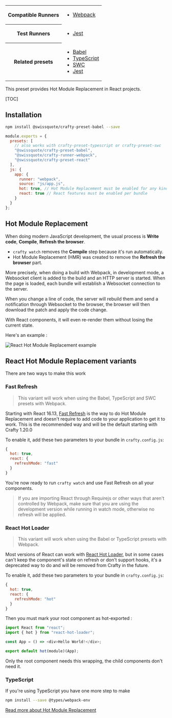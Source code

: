 <table>
<tr><th>Compatible Runners</th><td>

- [Webpack](05_Packages/02_crafty-runner-webpack.md)

</td></tr>
<tr><th>Test Runners</th><td>

- [Jest](05_Packages/05_crafty-preset-jest.md)

</td></tr>
<tr><th>Related presets</th><td>

- [Babel](05_Packages/05_crafty-preset-babel.md)
- [TypeScript](05_Packages/05_crafty-preset-typescript.md)
- [SWC](05_Packages/05_crafty-preset-swc.md)
- [Jest](05_Packages/05_crafty-preset-jest.md)

</td></tr>
</table>

This preset provides Hot Module Replacement in React projects.

[TOC]

## Installation

```bash
npm install @swissquote/crafty-preset-babel --save
```

```javascript
module.exports = {
  presets: [
    // also works with crafty-preset-typescript or crafty-preset-swc
    "@swissquote/crafty-preset-babel", 
    "@swissquote/crafty-runner-webpack",
    "@swissquote/crafty-preset-react"
  ],
  js: {
    app: {
      runner: "webpack",
      source: "js/app.js",
      hot: true, // Hot Module Replacement must be enabled for any kind of reload to work
      react: true // React features must be enabled per bundle
    }
  }
};
```

## Hot Module Replacement

When doing modern JavaScript development, the usual process is **Write code**,
**Compile**, **Refresh the browser**.

- `crafty watch` removes the **Compile** step because it's run automatically.
- Hot Module Replacement (HMR) was created to remove the **Refresh the browser**
  part.

More precisely, when doing a build with Webpack, in development mode, a
Websocket client is added to the build and an HTTP server is started.
When the page is loaded, each bundle will establish a Websocket connection to the server.

When you change a line of code, the server will rebuild them and send a
notification through Websocket to the browser, the browser will then download
the patch and apply the code change.

With React components, it will even re-render them without losing the current
state.

Here's an example :

![React Hot Module Replacement example](../react-hot-loader.gif)

## React Hot Module Replacement variants

There are two ways to make this work

### Fast Refresh

> This variant will work when using the Babel, TypeScript and SWC presets with Webpack.

Starting with React 16.13, [Fast Refresh](https://www.npmjs.com/package/@pmmmwh/react-refresh-webpack-plugin) is the way to do Hot Module Replacement and doesn't require to add code to your application to get it to work.
This is the recommended way and will be the default starting with Crafty 1.20.0

To enable it, add these two parameters to your bundle in `crafty.config.js`:

```js
{
  hot: true,
  react: {
    refreshMode: "fast"
  }
}
```

You're now ready to run `crafty watch` and use Fast Refresh on all your components.

> If you are importing React through Requirejs or other ways that aren't controlled by Webpack, make sure that you are using the development version while running in watch mode, otherwise no refresh will be applied.

### React Hot Loader

> This variant will work when using the Babel or TypeScript presets with Webpack.

Most versions of React can work with [React Hot Loader](https://www.npmjs.com/package/react-hot-loader), but in some cases can't keep the component's state on refresh or don't support hooks, it's a deprecated way to do and will be removed from Crafty in the future.

To enable it, add these two parameters to your bundle in `crafty.config.js`:

```js
{
  hot: true,
  react: {
    refreshMode: "hot"
  }
}
```

Then you must mark your root component as hot-exported :

```javascript
import React from "react";
import { hot } from "react-hot-loader";

const App = () => <div>Hello World!</div>;

export default hot(module)(App);
```

Only the root component needs this wrapping, the child components don't need it.

### TypeScript

If you're using TypeScript you have one more step to make

```bash
npm install --save @types/webpack-env
```

[Read more about Hot Module Replacement](https://medium.com/@rajaraodv/webpack-hot-module-replacement-hmr-e756a726a07#.6qqb8241p)
